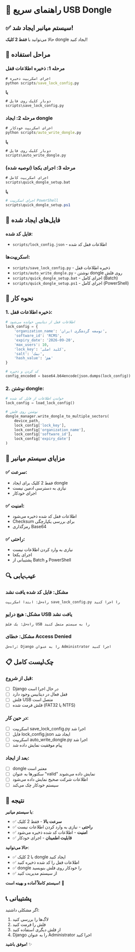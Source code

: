 # 🚀 راهنمای سریع USB Dongle

## ✅ سیستم میانبر ایجاد شد!

حالا می‌توانید با **فقط 2 کلیک** dongle ایجاد کنید!

## 🎯 مراحل استفاده

### **مرحله 1: ذخیره اطلاعات قفل**
```cmd
# اجرای اسکریپت ذخیره
python scripts/save_lock_config.py
```

**یا**
```cmd
# دوبار کلیک روی فایل
scripts\save_lock_config.py
```

### **مرحله 2: ایجاد dongle**
```cmd
# اجرای اسکریپت خودکار
python scripts/auto_write_dongle.py
```

**یا**
```cmd
# دوبار کلیک روی فایل
scripts\auto_write_dongle.py
```

### **مرحله 3: اجرای یکجا (توصیه شده)**
```cmd
# اجرای اسکریپت کامل
scripts\quick_dongle_setup.bat
```

**یا**
```powershell
# اجرای اسکریپت PowerShell
scripts\quick_dongle_setup.ps1
```

## 📁 فایل‌های ایجاد شده

### **فایل کد شده**:
- `scripts/lock_config.json` - اطلاعات قفل کد شده

### **اسکریپت‌ها**:
- `scripts/save_lock_config.py` - ذخیره اطلاعات قفل
- `scripts/auto_write_dongle.py` - نوشتن dongle روی فلش
- `scripts/quick_dongle_setup.bat` - اجرای کامل (Batch)
- `scripts/quick_dongle_setup.ps1` - اجرای کامل (PowerShell)

## 🔧 نحوه کار

### **1. ذخیره اطلاعات قفل**:
```python
# اطلاعات قفل از دیتابیس خوانده می‌شود
lock_config = {
    'organization_name': 'توسعه گردشگری ایران',
    'software_id': 'RCMS',
    'expiry_date': '2026-09-20',
    'max_users': 10,
    'lock_key': 'کلید اصلی',
    'salt': 'نمک',
    'hash_value': 'هش'
}

# کد کردن و ذخیره
config_encoded = base64.b64encode(json.dumps(lock_config))
```

### **2. نوشتن dongle**:
```python
# خواندن اطلاعات از فایل کد شده
lock_config = load_lock_config()

# نوشتن روی فلش
dongle_manager.write_dongle_to_multiple_sectors(
    device_path,
    lock_config['lock_key'],
    lock_config['organization_name'],
    lock_config['software_id'],
    lock_config['expiry_date']
)
```

## 🎯 مزایای سیستم میانبر

### **✅ سرعت**:
- فقط 2 کلیک برای ایجاد dongle
- نیازی به دسترسی ادمین نیست
- اجرای خودکار

### **✅ امنیت**:
- اطلاعات قفل کد شده ذخیره می‌شود
- Checksum برای بررسی یکپارچگی
- رمزگذاری Base64

### **✅ راحتی**:
- نیازی به وارد کردن اطلاعات نیست
- اجرای یکجا
- پشتیبانی از Batch و PowerShell

## 🔍 عیب‌یابی

### **مشکل: فایل کد شده یافت نشد**
```
راه‌حل: ابتدا اسکریپت save_lock_config.py را اجرا کنید
```

### **مشکل: هیچ درایو USB یافت نشد**
```
راه‌حل: یک فلش USB را به سیستم متصل کنید
```

### **مشکل: خطای Access Denied**
```
راه‌حل: Django را به عنوان Administrator اجرا کنید
```

## 📋 چک‌لیست کامل

### **قبل از شروع**:
- [ ] Django در حال اجرا است
- [ ] قفل فعال در دیتابیس وجود دارد
- [ ] فلش USB متصل است
- [ ] فلش فرمت شده (FAT32 یا NTFS)

### **در حین کار**:
- [ ] اسکریپت save_lock_config.py اجرا شد
- [ ] فایل lock_config.json ایجاد شد
- [ ] اسکریپت auto_write_dongle.py اجرا شد
- [ ] پیام موفقیت نمایش داده شد

### **بعد از ایجاد**:
- [ ] dongle معتبر است
- [ ] سکتورها به عنوان "valid" نمایش داده می‌شوند
- [ ] اطلاعات شرکت صحیح نمایش داده می‌شود
- [ ] سیستم خودکار چک می‌کند

## 🎉 نتیجه

**با سیستم میانبر**:
- ✅ **سرعت بالا** - فقط 2 کلیک
- ✅ **راحتی** - نیازی به وارد کردن اطلاعات نیست
- ✅ **امنیت** - اطلاعات کد شده ذخیره می‌شود
- ✅ **قابلیت اطمینان** - اجرای خودکار

**حالا می‌توانید**:
- ✅ با 2 کلیک dongle ایجاد کنید
- ✅ اطلاعات قفل را کد شده ذخیره کنید
- ✅ dongle را خودکار روی فلش بنویسید
- ✅ از سیستم مدیریت کنید

**سیستم کاملاً آماده و بهینه است!** 🚀

## 📞 پشتیبانی

اگر مشکلی داشتید:
1. لاگ‌ها را بررسی کنید
2. فلش را فرمت کنید
3. از فلش دیگری استفاده کنید
4. Django را به عنوان Administrator اجرا کنید

**موفق باشید!** ✨
